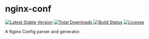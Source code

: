 nginx-conf
==========

[![Latest Stable Version](https://poser.pugx.org/jakoch/nginx-conf/version.png)](https://packagist.org/packages/jakoch/nginx-conf)
[![Total Downloads](https://poser.pugx.org/jakoch/nginx-conf/d/total.png)](https://packagist.org/packages/jakoch/nginx-conf)
[![Build Status](https://travis-ci.org/jakoch/nginx-conf.png)](https://travis-ci.org/jakoch/nginx-conf)
[![License](https://poser.pugx.org/jakoch/nginx-conf/license.png)](https://packagist.org/packages/jakoch/nginx-conf)

A Nginx Config parser and generator.
